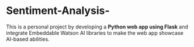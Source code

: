 # Sentiment-Analysis-
This is a personal project by developing a **Python web app using Flask** and integrate Embeddable Watson AI libraries to make the web app showcase AI-based abilities.
